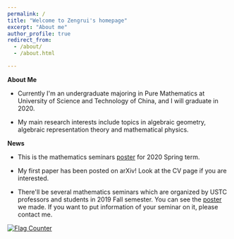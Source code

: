 ```yaml
---
permalink: /
title: "Welcome to Zengrui's homepage"
excerpt: "About me"
author_profile: true
redirect_from: 
  - /about/
  - /about.html

---
```


**About Me**

- Currently I'm an undergraduate majoring in Pure Mathematics at University of Science and Technology of China, and I will graduate in 2020. 

- My main research interests include topics in algebraic geometry, algebraic representation theory and mathematical physics.

**News**
- This is the mathematics seminars [poster](https://zengruihan.github.io/pdf/2020Spring_Seminar_poster.pdf) for 2020 Spring term.

- My first paper has been posted on arXiv! Look at the CV page if you are interested.

- There'll be several mathematics seminars which are organized by USTC professors and students in 2019 Fall semester. You can see the [poster](https://zengruihan.github.io/pdf/Seminar_poster.pdf) we made. If you want to put information of your seminar on it, please contact me.

<a href="https://info.flagcounter.com/u8zB"><img src="https://s11.flagcounter.com/count/u8zB/bg_FFFFFF/txt_000000/border_FFFFFF/columns_2/maxflags_6/viewers_0/labels_0/pageviews_1/flags_0/percent_0/" alt="Flag Counter" border="0"></a>
